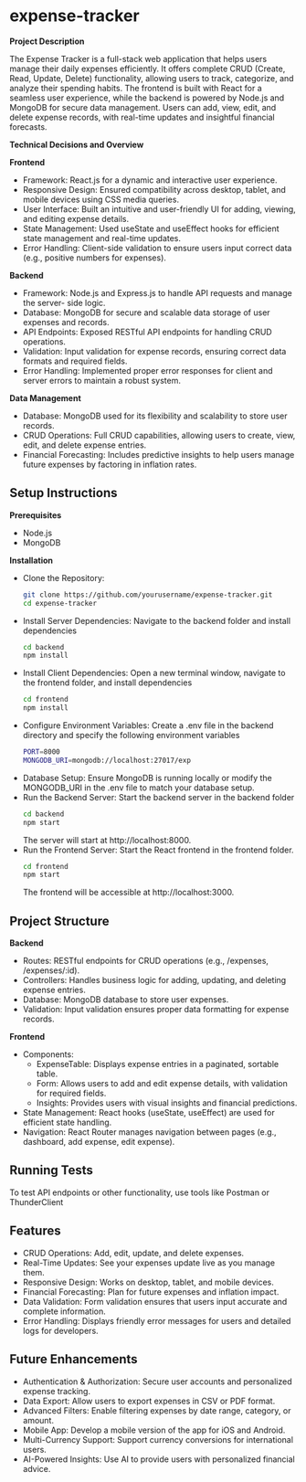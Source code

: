 # expense-tracker

**Project Description**

The Expense Tracker is a full-stack web application that helps users manage their daily expenses efficiently. It offers complete CRUD (Create, Read, Update, Delete) functionality, allowing users to track, categorize, and analyze their spending habits. The frontend is built with React for a seamless user experience, while the backend is powered by Node.js and MongoDB for secure data management. Users can add, view, edit, and delete expense records, with real-time updates and insightful financial forecasts.

**Technical Decisions and Overview**

**Frontend**
* Framework: React.js for a dynamic and interactive user experience.
* Responsive Design: Ensured compatibility across desktop, tablet, and mobile 
  devices using CSS media queries.
* User Interface: Built an intuitive and user-friendly UI for adding, viewing, and 
  editing expense details.
* State Management: Used useState and useEffect hooks for efficient state 
  management and real-time updates.
* Error Handling: Client-side validation to ensure users input correct data (e.g., 
  positive numbers for expenses).

**Backend**
* Framework: Node.js and Express.js to handle API requests and manage the server- 
  side logic.
* Database: MongoDB for secure and scalable data storage of user expenses and 
  records.
* API Endpoints: Exposed RESTful API endpoints for handling CRUD operations.
* Validation: Input validation for expense records, ensuring correct data formats 
  and required fields.
* Error Handling: Implemented proper error responses for client and server errors to maintain a robust system.

**Data Management**
* Database: MongoDB used for its flexibility and scalability to store user records.
* CRUD Operations: Full CRUD capabilities, allowing users to create, view, edit, 
  and delete expense entries.
* Financial Forecasting: Includes predictive insights to help users manage future 
  expenses by factoring in inflation rates.


## Setup Instructions

**Prerequisites**
* Node.js
* MongoDB

**Installation**
* Clone the Repository:
     ```bash
     git clone https://github.com/yourusername/expense-tracker.git
     cd expense-tracker
     ```
* Install Server Dependencies: Navigate to the backend folder and install dependencies
  ```bash
  cd backend
  npm install
  ```
* Install Client Dependencies: Open a new terminal window, navigate to the frontend folder, and install dependencies
  ```bash
  cd frontend
  npm install
  ```
* Configure Environment Variables: Create a .env file in the backend directory and specify the following environment variables
  ```bash
  PORT=8000
  MONGODB_URI=mongodb://localhost:27017/exp
  ```
* Database Setup: Ensure MongoDB is running locally or modify the MONGODB_URI in the .env file to match your database setup.
* Run the Backend Server: Start the backend server in the backend folder
  ```bash
  cd backend
  npm start
  ```
   The server will start at http://localhost:8000.
* Run the Frontend Server: Start the React frontend in the frontend folder.
  ```bash
  cd frontend
  npm start
  ```
   The frontend will be accessible at http://localhost:3000.

## Project Structure

**Backend**
* Routes: RESTful endpoints for CRUD operations (e.g., /expenses, /expenses/:id).
* Controllers: Handles business logic for adding, updating, and deleting expense entries.
* Database: MongoDB database to store user expenses.
* Validation: Input validation ensures proper data formatting for expense records.

**Frontend**
* Components:
    * ExpenseTable: Displays expense entries in a paginated, sortable table.
    * Form: Allows users to add and edit expense details, with validation for 
      required fields.
    * Insights: Provides users with visual insights and financial predictions.
* State Management: React hooks (useState, useEffect) are used for efficient state handling.
* Navigation: React Router manages navigation between pages (e.g., dashboard, add expense, edit expense).
  
## Running Tests
To test API endpoints or other functionality, use tools like Postman or ThunderClient

## Features
* CRUD Operations: Add, edit, update, and delete expenses.
* Real-Time Updates: See your expenses update live as you manage them.
* Responsive Design: Works on desktop, tablet, and mobile devices.
* Financial Forecasting: Plan for future expenses and inflation impact.
* Data Validation: Form validation ensures that users input accurate and complete 
  information.
* Error Handling: Displays friendly error messages for users and detailed logs for 
  developers.

## Future Enhancements
* Authentication & Authorization: Secure user accounts and personalized expense 
  tracking.
* Data Export: Allow users to export expenses in CSV or PDF format.
* Advanced Filters: Enable filtering expenses by date range, category, or amount.
* Mobile App: Develop a mobile version of the app for iOS and Android.
* Multi-Currency Support: Support currency conversions for international users.
* AI-Powered Insights: Use AI to provide users with personalized financial advice.




